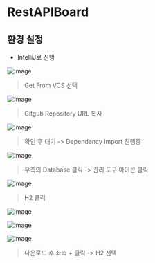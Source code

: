 # RestAPIBoard
## 환경 설정

- IntelliJ로 진행

![image](https://user-images.githubusercontent.com/66704969/111261431-d3503500-8665-11eb-81e8-c1064754c479.png)
> Get From VCS 선택

![image](https://user-images.githubusercontent.com/66704969/111261682-3346db80-8666-11eb-8067-4820d9e0cc94.png)
> Gitgub Repository URL 복사

![image](https://user-images.githubusercontent.com/66704969/111261885-81f47580-8666-11eb-9811-f52ab4aec321.png)
> 확인 후 대기 -> Dependency Import 진행중

![image](https://user-images.githubusercontent.com/66704969/111262302-6178eb00-8667-11eb-8d0a-a58eb4fb0d62.png)
> 우측의 Database 클릭 -> 관리 도구 아이콘 클릭

![image](https://user-images.githubusercontent.com/66704969/111262404-9422e380-8667-11eb-8f7c-98f5f41bd33c.png)
> H2 클릭
 
![image](https://user-images.githubusercontent.com/66704969/111262472-a8ff7700-8667-11eb-84e8-40e71d7d7e58.png)

![image](https://user-images.githubusercontent.com/66704969/111262535-bddc0a80-8667-11eb-8b07-11e69883b697.png)

![image](https://user-images.githubusercontent.com/66704969/111262579-d0eeda80-8667-11eb-9554-0a3e0f9bb841.png)
> 다운로드 후 좌측 + 클릭 -> H2 선택
